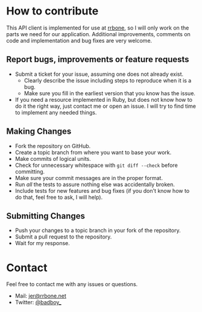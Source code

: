 # How to contribute

This API client is implemented for use at [rrbone](http://www.rrbone.net), so I will only work on the parts we need for our application.
Additional improvements, comments on code and implementation and bug fixes are very welcome.

## Report bugs, improvements or feature requests

* Submit a ticket for your issue, assuming one does not already exist.
  * Clearly describe the issue including steps to reproduce when it is a bug.
  * Make sure you fill in the earliest version that you know has the issue.
* If you need a resource implemented in Ruby, but does not know how to do it
  the right way, just contact me or open an issue. I will try to find time to
  implement any needed things.

## Making Changes

* Fork the repository on GitHub.
* Create a topic branch from where you want to base your work.
* Make commits of logical units.
* Check for unnecessary whitespace with `git diff --check` before committing.
* Make sure your commit messages are in the proper format.
* Run _all_ the tests to assure nothing else was accidentally broken.
* Include tests for new features and bug fixes (if you don't know how to do that, feel free to ask, I will help).


## Submitting Changes

* Push your changes to a topic branch in your fork of the repository.
* Submit a pull request to the repository.
* Wait for my response.

# Contact

Feel free to contact me with any issues or questions.

* Mail: jer@rrbone.net
* Twitter: [@badboy_](https://twitter.com/badboy_)
